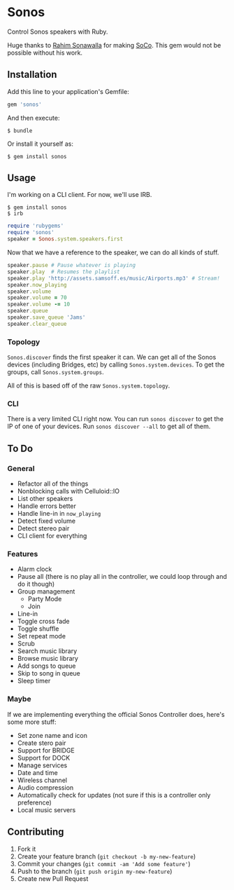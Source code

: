 # Sonos

Control Sonos speakers with Ruby.

Huge thanks to [Rahim Sonawalla](https://github.com/rahims) for making [SoCo](https://github.com/rahims/SoCo). This gem would not be possible without his work.

## Installation

Add this line to your application's Gemfile:

``` ruby
gem 'sonos'
```

And then execute:

``` shell
$ bundle
```

Or install it yourself as:

``` shell
$ gem install sonos
```

## Usage

I'm working on a CLI client. For now, we'll use IRB.

``` shell
$ gem install sonos
$ irb
```

``` ruby
require 'rubygems'
require 'sonos'
speaker = Sonos.system.speakers.first
```

Now that we have a reference to the speaker, we can do all kinds of stuff.

``` ruby
speaker.pause # Pause whatever is playing
speaker.play  # Resumes the playlist
speaker.play 'http://assets.samsoff.es/music/Airports.mp3' # Stream!
speaker.now_playing
speaker.volume
speaker.volume = 70
speaker.volume -= 10
speaker.queue
speaker.save_queue 'Jams'
speaker.clear_queue
```

### Topology

`Sonos.discover` finds the first speaker it can. We can get all of the Sonos devices (including Bridges, etc) by calling `Sonos.system.devices`. To get the groups, call `Sonos.system.groups`.

All of this is based off of the raw `Sonos.system.topology`.

### CLI

There is a very limited CLI right now. You can run `sonos discover` to get the IP of one of your devices. Run `sonos discover --all` to get all of them.

## To Do

### General

* Refactor all of the things
* Nonblocking calls with Celluloid::IO
* List other speakers
* Handle errors better
* Handle line-in in `now_playing`
* Detect fixed volume
* Detect stereo pair
* CLI client for everything

### Features

* Alarm clock
* Pause all (there is no play all in the controller, we could loop through and do it though)
* Group management
    * Party Mode
    * Join
* Line-in
* Toggle cross fade
* Toggle shuffle
* Set repeat mode
* Scrub
* Search music library
* Browse music library
* Add songs to queue
* Skip to song in queue
* Sleep timer

### Maybe

If we are implementing everything the official Sonos Controller does, here's some more stuff:

* Set zone name and icon
* Create stero pair
* Support for BRIDGE
* Support for DOCK
* Manage services
* Date and time
* Wireless channel
* Audio compression
* Automatically check for updates (not sure if this is a controller only preference)
* Local music servers

## Contributing

1. Fork it
2. Create your feature branch (`git checkout -b my-new-feature`)
3. Commit your changes (`git commit -am 'Add some feature'`)
4. Push to the branch (`git push origin my-new-feature`)
5. Create new Pull Request
